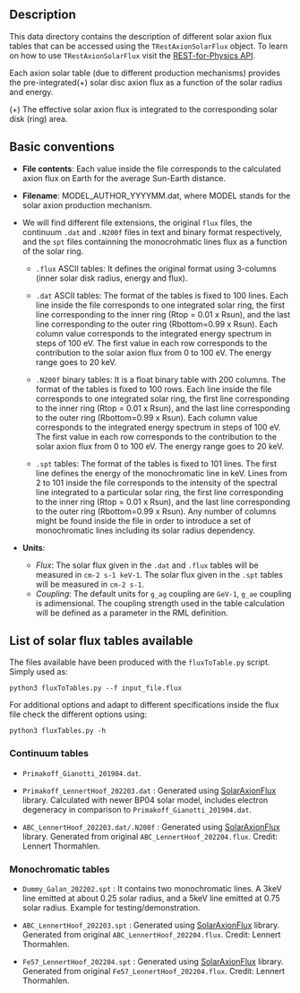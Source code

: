
## Description

This data directory contains the description of different solar axion flux tables that can be accessed using the `TRestAxionSolarFlux` object. To learn on how to use `TRestAxionSolarFlux` visit the [REST-for-Physics API](https://sultan.unizar.es/rest/).

Each axion solar table (due to different production mechanisms) provides the pre-integrated(+) solar disc axion flux as a function of the solar radius and energy.

(+) The effective solar axion flux is integrated to the corresponding solar disk (ring) area.

## Basic conventions

- **File contents**: Each value inside the file corresponds to the calculated axion flux on Earth for the average Sun-Earth distance. 

- **Filename**: MODEL_AUTHOR_YYYYMM.dat, where MODEL stands for the solar axion production mechanism.

- We will find different file extensions, the original `flux` files, the continuum `.dat` and `.N200f` files in text and binary format respectively, and the `spt` files containning the monocrohmatic lines flux as a function of the solar ring.
	
    + `.flux` ASCII tables: It defines the original format using 3-columns (inner solar disk radius, energy and flux).

	+ `.dat` ASCII tables: The format of the tables is fixed to 100 lines. Each line inside the file corresponds to one integrated solar ring, the first line corresponding to the inner ring (Rtop = 0.01 x Rsun), and the last line corresponding to the outer ring (Rbottom=0.99 x Rsun). Each column value corresponds to the integrated energy spectrum in steps of 100 eV. The first value in each row corresponds to the contribution to the solar axion flux from 0 to 100 eV. The energy range goes to 20 keV.

	+ `.N200f` binary tables: It is a float binary table with 200 columns. The format of the tables is fixed to 100 rows. Each line inside the file corresponds to one integrated solar ring, the first line corresponding to the inner ring (Rtop = 0.01 x Rsun), and the last line corresponding to the outer ring (Rbottom=0.99 x Rsun). Each column value corresponds to the integrated energy spectrum in steps of 100 eV. The first value in each row corresponds to the contribution to the solar axion flux from 0 to 100 eV. The energy range goes to 20 keV.

	+ `.spt` tables: The format of the tables is fixed to 101 lines. The first line defines the energy of the monochromatic line in keV. Lines from 2 to 101 inside the file corresponds to the intensity of the spectral line integrated to a particular solar ring, the first line corresponding to the inner ring (Rtop = 0.01 x Rsun), and the last line corresponding to the outer ring (Rbottom=0.99 x Rsun). Any number of columns might be found inside the file in order to introduce a set of monochromatic lines including its solar radius dependency.

- **Units**:
	+ *Flux*: The solar flux given in the `.dat` and `.flux` tables will be measured in `cm-2 s-1 keV-1`. The solar flux given in the `.spt` tables will be measured in `cm-2 s-1`.
    + *Coupling*: The default units for `g_ag` coupling are `GeV-1`, `g_ae` coupling is adimensional. The coupling strength used in the table calculation will be defined as a parameter in the RML definition.

## List of solar flux tables available

The files available have been produced with the `fluxToTable.py` script. Simply used as:

```
python3 fluxToTables.py --f input_file.flux
```

For additional options and adapt to different specifications inside the flux file check the different options using:

```
python3 fluxTables.py -h
```

### Continuum tables
- `Primakoff_Gianotti_201904.dat`.

- `Primakoff_LennertHoof_202203.dat` : Generated using [SolarAxionFlux](https://github.com/sebhoof/SolarAxionFlux) library. Calculated with newer BP04 solar model, includes electron degeneracy in comparison to `Primakoff_Gianotti_201904.dat`.

- `ABC_LennertHoof_202203.dat/.N200f` : Generated using [SolarAxionFlux](https://github.com/sebhoof/SolarAxionFlux) library. Generated from original `ABC_LennertHoof_202204.flux`. Credit: Lennert Thormahlen. 

### Monochromatic tables
- `Dummy_Galan_202202.spt` : It contains two monochromatic lines. A 3keV line emitted at about 0.25 solar radius, and a 5keV line emitted at 0.75 solar radius. Example for testing/demonstration.

- `ABC_LennertHoof_202203.spt` : Generated using [SolarAxionFlux](https://github.com/sebhoof/SolarAxionFlux) library. Generated from original `ABC_LennertHoof_202204.flux`. Credit: Lennert Thormahlen. 

- `Fe57_LennertHoof_202204.spt` : Generated using [SolarAxionFlux](https://github.com/sebhoof/SolarAxionFlux) library. Generated from original `Fe57_LennertHoof_202204.flux`. Credit: Lennert Thormahlen. 
